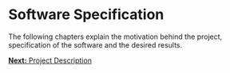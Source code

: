 # Software Specification

The following chapters explain the motivation behind the project, specification of the software and the desired results.

[**Next:** Project Description](/documentation/software-specification/project-description)